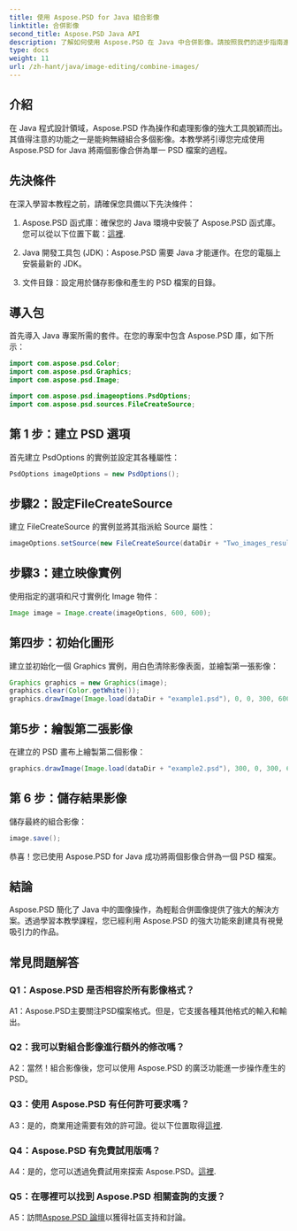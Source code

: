 ```yaml
---
title: 使用 Aspose.PSD for Java 組合影像
linktitle: 合併影像
second_title: Aspose.PSD Java API
description: 了解如何使用 Aspose.PSD 在 Java 中合併影像。請按照我們的逐步指南進行無縫影像組合。
type: docs
weight: 11
url: /zh-hant/java/image-editing/combine-images/
---
```

## 介紹

在 Java 程式設計領域，Aspose.PSD 作為操作和處理影像的強大工具脫穎而出。其值得注意的功能之一是能夠無縫組合多個影像。本教學將引導您完成使用 Aspose.PSD for Java 將兩個影像合併為單一 PSD 檔案的過程。

## 先決條件

在深入學習本教程之前，請確保您具備以下先決條件：

1.  Aspose.PSD 函式庫：確保您的 Java 環境中安裝了 Aspose.PSD 函式庫。您可以從以下位置下載：[這裡](https://releases.aspose.com/psd/java/).

2. Java 開發工具包 (JDK)：Aspose.PSD 需要 Java 才能運作。在您的電腦上安裝最新的 JDK。

3. 文件目錄：設定用於儲存影像和產生的 PSD 檔案的目錄。

## 導入包

首先導入 Java 專案所需的套件。在您的專案中包含 Aspose.PSD 庫，如下所示：

```java
import com.aspose.psd.Color;
import com.aspose.psd.Graphics;
import com.aspose.psd.Image;

import com.aspose.psd.imageoptions.PsdOptions;
import com.aspose.psd.sources.FileCreateSource;
```

## 第 1 步：建立 PSD 選項

首先建立 PsdOptions 的實例並設定其各種屬性：

```java
PsdOptions imageOptions = new PsdOptions();
```

## 步驟2：設定FileCreateSource

建立 FileCreateSource 的實例並將其指派給 Source 屬性：

```java
imageOptions.setSource(new FileCreateSource(dataDir + "Two_images_result_out.psd", false));
```

## 步驟3：建立映像實例

使用指定的選項和尺寸實例化 Image 物件：

```java
Image image = Image.create(imageOptions, 600, 600);
```

## 第四步：初始化圖形

建立並初始化一個 Graphics 實例，用白色清除影像表面，並繪製第一張影像：

```java
Graphics graphics = new Graphics(image);
graphics.clear(Color.getWhite());
graphics.drawImage(Image.load(dataDir + "example1.psd"), 0, 0, 300, 600);
```

## 第5步：繪製第二張影像

在建立的 PSD 畫布上繪製第二個影像：

```java
graphics.drawImage(Image.load(dataDir + "example2.psd"), 300, 0, 300, 600);
```

## 第 6 步：儲存結果影像

儲存最終的組合影像：

```java
image.save();
```

恭喜！您已使用 Aspose.PSD for Java 成功將兩個影像合併為一個 PSD 檔案。

## 結論

Aspose.PSD 簡化了 Java 中的圖像操作，為輕鬆合併圖像提供了強大的解決方案。透過學習本教學課程，您已經利用 Aspose.PSD 的強大功能來創建具有視覺吸引力的作品。

## 常見問題解答

### Q1：Aspose.PSD 是否相容於所有影像格式？

A1：Aspose.PSD主要關注PSD檔案格式。但是，它支援各種其他格式的輸入和輸出。

### Q2：我可以對組合影像進行額外的修改嗎？

A2：當然！組合影像後，您可以使用 Aspose.PSD 的廣泛功能進一步操作產生的 PSD。

### Q3：使用 Aspose.PSD 有任何許可要求嗎？

 A3：是的，商業用途需要有效的許可證。從以下位置取得[這裡](https://purchase.aspose.com/buy).

### Q4：Aspose.PSD 有免費試用版嗎？

A4：是的，您可以透過免費試用來探索 Aspose.PSD。[這裡](https://releases.aspose.com/).

### Q5：在哪裡可以找到 Aspose.PSD 相關查詢的支援？

 A5：訪問[Aspose.PSD 論壇](https://forum.aspose.com/c/psd/34)以獲得社區支持和討論。